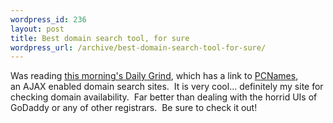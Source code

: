 ```yaml
--- 
wordpress_id: 236
layout: post
title: Best domain search tool, for sure
wordpress_url: /archive/best-domain-search-tool-for-sure/
---
```


<p>Was reading <a href="http://www.larkware.com/dg7/TheDailyGrind1016.aspx">this morning's Daily Grind</a>, which has a link to <a href="http://www.pcnames.com/">PCNames</a>, an&nbsp;AJAX enabled domain search sites.&nbsp; It is very cool... definitely my site for checking domain availability.&nbsp; Far better than dealing with the horrid UIs of GoDaddy or any of other registrars.&nbsp; Be sure to check it out!</p>
         
